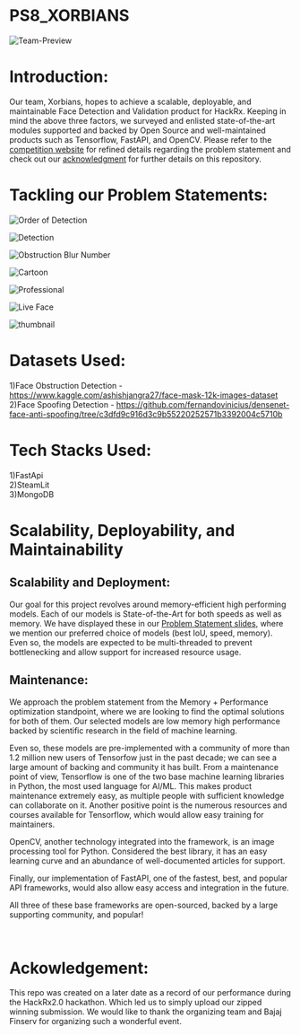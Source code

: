 # PS8_XORBIANS

![Team-Preview](/github_ready/home.PNG)

# Introduction:

Our team, Xorbians, hopes to achieve a scalable, deployable, and maintainable Face Detection and Validation product for HackRx. Keeping in mind the above three factors, we surveyed and enlisted state-of-the-art modules supported and backed by Open Source and well-maintained products such as Tensorflow, FastAPI, and OpenCV. Please refer to the [competition website](https://hackrx.in/) for refined details regarding the problem statement and check out our [acknowledgment](#Ackowledgement:) for further details on this repository.

# Tackling our Problem Statements:

![Order of Detection](/github_ready/order_of_detection.PNG)

![Detection](/github_ready/detection.PNG)

![Obstruction Blur Number](/github_ready/obstruction_blur_number.PNG)

![Cartoon](/github_ready/cartoonification.PNG)

![Professional](/github_ready/professional.PNG)

![Live Face](/github_ready/live_face.PNG)

![thumbnail](/github_ready/small_regions.PNG)

# Datasets Used:
1)Face Obstruction Detection - https://www.kaggle.com/ashishjangra27/face-mask-12k-images-dataset<br />
2)Face Spoofing Detection - https://github.com/fernandovinicius/densenet-face-anti-spoofing/tree/c3dfd9c916d3c9b55220252571b3392004c5710b<br />

# Tech Stacks Used:
1)FastApi<br />
2)SteamLit<br />
3)MongoDB<br />

# Scalability, Deployability, and Maintainability

## Scalability and Deployment:

Our goal for this project revolves around memory-efficient high performing models. Each of our models is State-of-the-Art for both speeds as well as memory. We have displayed these in our [Problem Statement slides](https://github.com/HackRx2-0/ps8_xorbians#tackling-our-problem-statements), where we mention our preferred choice of models (best IoU, speed, memory). Even so, the models are expected to be multi-threaded to prevent bottlenecking and allow support for increased resource usage. 

## Maintenance:

We approach the problem statement from the Memory + Performance optimization standpoint, where we are looking to find the optimal solutions for both of them. Our selected models are low memory high performance backed by scientific research in the field of machine learning. 

Even so, these models are pre-implemented with a community of more than 1.2 million new users of Tensorfow just in the past decade; we can see a large amount of backing and community it has built. From a maintenance point of view, Tensorflow is one of the two base machine learning libraries in Python, the most used language for AI/ML. This makes product maintenance extremely easy, as multiple people with sufficient knowledge can collaborate on it. Another positive point is the numerous resources and courses available for Tensorflow, which would allow easy training for maintainers.

OpenCV, another technology integrated into the framework, is an image processing tool for Python. Considered the best library, it has an easy learning curve and an abundance of well-documented articles for support.

Finally, our implementation of FastAPI, one of the fastest, best, and popular API frameworks, would also allow easy access and integration in the future.

All three of these base frameworks are open-sourced, backed by a large supporting community, and popular!

<br>

# Ackowledgement:

This repo was created on a later date as a record of our performance during the HackRx2.0 hackathon. Which led us to simply upload our zipped winning submission. We would like to thank the organizing team and Bajaj Finserv for organizing such a wonderful event.
